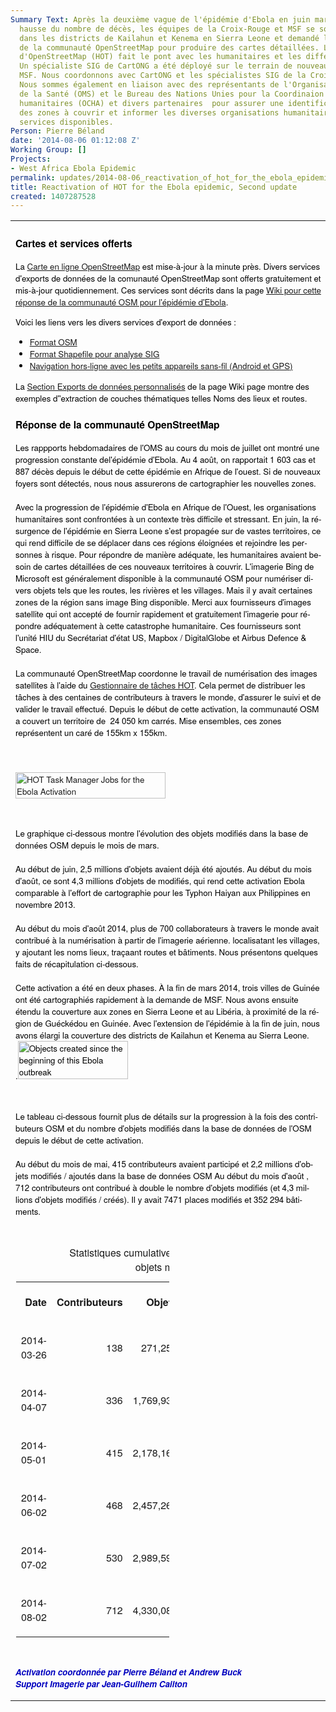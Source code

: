 ```yaml
---
Summary Text: Après la deuxième vague de l'épidémie d'Ebola en juin marquée par une
  hausse du nombre de décès, les équipes de la Croix-Rouge et MSF se sont déployés
  dans les districts de Kailahun et Kenema en Sierra Leone et demandé la réactivation
  de la communauté OpenStreetMap pour produire des cartes détaillées. L'équipe humanitaire
  d'OpenStreetMap (HOT) fait le pont avec les humanitaires et les différents partenaires.
  Un spécialiste SIG de CartONG a été déployé sur le terrain de nouveau pour soutenir
  MSF. Nous coordonnons avec CartONG et les spécialistes SIG de la Croix-Rouge américaine.
  Nous sommes également en liaison avec des représentants de l'Organisation mondiale
  de la Santé (OMS) et le Bureau des Nations Unies pour la Coordinaion des affaires
  humanitaires (OCHA) et divers partenaires  pour assurer une identification rapide
  des zones à couvrir et informer les diverses organisations humanitaires sur les
  services disponibles.
Person: Pierre Béland
date: '2014-08-06 01:12:08 Z'
Working Group: []
Projects:
- West Africa Ebola Epidemic
permalink: updates/2014-08-06_reactivation_of_hot_for_the_ebola_epidemic_second_update
title: Reactivation of HOT for the Ebola epidemic, Second update
created: 1407287528
---
```

<table id="yui_3_16_0_1_1407268024525_20993" border="0"><tbody id="yui_3_16_0_1_1407268024525_20992"><tr id="yui_3_16_0_1_1407268024525_20991"><td id="yui_3_16_0_1_1407268024525_20723" style="height: 0px;"><div class="cm-rtetext undoreset fullSSL" style="color: #000000; font-size: 10pt; font-family: HelveticaNeue-Light,Helvetica Neue Light,Helvetica Neue,Helvetica,Arial,Lucida Grande,sans-serif; min-height: 155px;" dir="ltr" lang="en-US"><p><!--break--></p><h3>Cartes et services offerts</h3><p>La <a href="http://www.openstreetmap.org/#map=12/8.5231/-10.3302&amp;layers=H">Carte en ligne OpenStreetMap</a> est mise-à-jour à la minute près. Divers services d'exports de données de la comunauté OpenStreetMap sont offerts gratuitement et mis-à-jour quotidiennement. Ces services sont décrits dans la page <a href="https://wiki.openstreetmap.org/wiki/2014_West_Africa_Ebola_Response">Wiki pour cette réponse de la communauté OSM pour l'épidémie d'Ebola</a>.</p><p>Voici les liens vers les divers services d'export de données :</p><ul><li><a href="https://wiki.openstreetmap.org/wiki/2014_West_Africa_Ebola_Response#OSM_Format">Format OSM</a></li><li><a href="https://wiki.openstreetmap.org/wiki/2014_West_Africa_Ebola_Response#ShapeFiles_for_GIS_softwares">Format Shapefile pour analyse SIG</a></li><li><a href="https://wiki.openstreetmap.org/wiki/2014_West_Africa_Ebola_Response#Offline_Navigation_on_Small_Devices">Navigation hors-ligne avec les petits appareils sans-fil (Android et GPS)</a></li></ul><p>La <a href="https://wiki.openstreetmap.org/wiki/2014_West_Africa_Ebola_Response#Custom_Exports_.28to_be_rerun_at_any_time.29">Section Exports de données personnalisés</a> de la page Wiki page montre des exemples d''extraction de couches thématiques telles Noms des lieux et routes.</p><h3>Réponse de la communauté OpenStreetMap</h3><span id="result_box" lang="fr"><span class="hps">Les rappports hebdomadaires&nbsp;</span><span class="hps">de l'OMS au cours du mois de juillet ont montré une progression constante de</span><span class="hps atn">l'</span><span>épidémie d'Ebola. Au 4 août, on rapportait 1 603 cas et&nbsp;</span> <span class="hps">887 décès depuis le début de cette épidémie en Afrique de l'ouest. Si de nouveaux foyers sont détectés, nous nous assurerons de cartographier les nouvelles zones.</span> <br><br><span class="hps">Avec la progression de</span> <span class="hps atn">l'</span><span>épidémie</span> <span class="hps">d'Ebola en</span> <span class="hps">Afrique de l'Ouest</span><span>,</span> <span class="hps">les</span> <span class="hps">organisations humanitaires</span> <span class="hps">sont confrontées à</span> <span class="hps">un contexte</span> <span class="hps">très difficile</span> <span class="hps">et</span> <span class="hps">stressant.</span> <span class="hps">En</span> <span class="hps">juin</span><span>,</span> <span class="hps">la résurgence</span> <span class="hps atn">de l'</span><span>épidémie</span> <span class="hps">en Sierra Leone</span> <span class="hps">s'est propagée</span> <span class="hps">sur de vastes</span> <span class="hps">territoires</span><span>,</span> <span class="hps">ce qui rend difficile</span> <span class="hps">de se déplacer</span> <span class="hps">dans ces régions éloignées</span> <span class="hps">et</span> <span class="hps">rejoindre</span> <span class="hps">les personnes à risque</span><span>.</span> <span class="hps">Pour</span> <span class="hps">répondre de manière adéquate</span><span>,</span> <span class="hps">les humanitaires</span> <span class="hps">avaient besoin de cartes</span> <span class="hps">détaillées de ces</span> <span class="hps">nouveaux territoires à</span> <span class="hps">couvrir</span><span>.</span> L'imagerie <span class="hps">Bing</span> <span class="hps">de</span> <span class="hps">Microsoft</span> <span class="hps">est généralement disponible</span> <span class="hps">à</span> <span class="hps">la</span> <span class="hps">communauté OSM</span> <span class="hps">pour numériser</span> <span class="hps">divers objets</span> <span class="hps">tels que les routes</span><span>,</span> <span class="hps">les rivières et les</span> <span class="hps">villages</span><span>.</span> <span class="hps">Mais il y avait</span> <span class="hps">certaines zones</span> <span class="hps">de la région</span> <span class="hps">sans&nbsp;</span><span class="hps">image Bing disponible</span><span>.</span> <span class="hps">Merci</span> <span class="hps">aux</span> <span class="hps">fournisseurs d'images</span> <span class="hps">satellite</span> <span class="hps">qui ont accepté</span> <span class="hps">de fournir</span> <span class="hps">rapidement et gratuitement</span> l'<span class="hps">imagerie</span> <span class="hps">pour répondre adéquatement</span> <span class="hps">à cette catastrophe</span> <span class="hps">humanitaire</span><span>.</span> <span class="hps">Ces fournisseurs</span> <span class="hps">sont</span> <span class="hps atn">l'unité</span></span> HIU du Secrétariat d'état US, Mapbox / DigitalGlobe et Airbus Defence &amp; Space.<br><br></div><div class="cm-rtetext undoreset fullSSL" style="color: #000000; font-size: 10pt; font-family: HelveticaNeue-Light,Helvetica Neue Light,Helvetica Neue,Helvetica,Arial,Lucida Grande,sans-serif; min-height: 155px;" dir="ltr" lang="en-US">La communauté OpenStreetMap coordonne le travail de numérisation des images satellites à l'aide du <a href="http://tasks.hotosm.org/?sort_by=priority&amp;direction=asc&amp;search=ebola">Gestionnaire de tâches HOT</a>. Cela permet de distribuer les tâches à des centaines de contributeurs à travers le monde, d'assurer le suivi et de valider le travail effectué. Depuis le début de cette activation, la communauté OSM a couvert un territoire de&nbsp; 24 050 km carrés. Mise ensembles, ces zones représentent un caré de 155km x 155km.</div><div class="cm-rtetext undoreset fullSSL" style="color: #000000; font-size: 10pt; font-family: HelveticaNeue-Light,Helvetica Neue Light,Helvetica Neue,Helvetica,Arial,Lucida Grande,sans-serif; min-height: 155px;" dir="ltr" lang="en-US"><p><a href="http://umap.openstreetmap.fr/en/map/west-africa-ebola-openstreetmap-response_13842#7/8.912/-11.332"><img src="http://hot.openstreetmap.org/sites/default/files/umap-tasks-2014-08-01.jpg" alt="HOT Task Manager Jobs for the Ebola Activation" width="70%"></a></p><p>&nbsp;</p><span id="result_box" lang="fr"><span class="hps">L</span><span class="hps">e</span> <span class="hps">graphique ci-dessous montre</span> <span class="hps">l'évolution</span> <span class="hps">des</span> <span class="hps">objets modifiés</span> <span class="hps">dans</span> <span class="hps">la base de données</span> <span class="hps">OSM depuis le mois de mars</span><span>.</span> <br><br><span class="hps">Au début de</span> <span class="hps">juin</span><span>,</span> <span class="hps">2,5</span> <span class="hps">millions</span> <span class="hps">d'objets</span> <span class="hps">avaient</span> <span class="hps">déjà été</span> <span class="hps">ajoutés</span><span>.</span> A<span class="hps">u début</span> <span class="hps">du mois d'août</span><span>,</span> ce sont <span class="hps">4,3</span> <span class="hps atn">millions d'</span><span>objets</span> de <span class="hps">modifiés</span><span>,</span> <span class="hps">qui rend cette</span> <span class="hps">activation</span> <span class="hps">Ebola</span> <span class="hps">comparable</span> <span class="hps">à l'effort de</span> <span class="hps">cartographie</span> <span class="hps">pour les Typhon Haiyan aux Philippines</span> <span class="hps">en novembre</span> <span class="hps">2013.</span> <br><br><span class="hps">Au début</span> <span class="hps">du mois d'août</span> <span class="hps">2014,</span> <span class="hps">plus de 700</span> <span class="hps">collaborateurs</span> <span class="hps">à travers le monde</span> <span class="hps">avait contribué à la</span> <span class="hps">numérisation</span> <span class="hps">à partir de</span> <span class="hps">l'imagerie aérienne</span><span>.</span> <span class="hps">localisatant</span> l<span class="hps">es villages</span><span>,</span> y <span class="hps">ajoutant les noms</span> <span class="hps">lieux, </span><span class="hps">traçaant</span><span class="hps"> routes et</span> <span class="hps">bâtiments</span><span>.</span> <span class="hps">Nous présentons quelques</span> <span class="hps">faits</span> <span class="hps">de récapitulation</span> <span class="hps">ci-dessous.</span> <br><br><span class="hps">Cette activation</span> <span class="hps">a été en</span> <span class="hps">deux</span> <span class="hps">phases</span><span>.</span> <span class="hps">À la fin de</span> <span class="hps">mars</span> <span class="hps">2014,</span> <span class="hps">trois villes de</span> <span class="hps">Guinée</span> <span class="hps">ont été cartographiés</span> <span class="hps">rapidement</span> <span class="hps">à la demande</span> <span class="hps">de</span> <span class="hps">MSF</span><span>.</span> <span class="hps">Nous avons ensuite</span> <span class="hps">étendu la</span> <span class="hps">couverture aux zones</span> <span class="hps">en Sierra</span> <span class="hps">Leone et au Libéria</span><span>,</span> <span class="hps">à proximité de&nbsp;</span><span class="hps">la région</span> <span class="hps">de Guéckédou</span> <span class="hps">en Guinée</span><span>.</span> <span class="hps">Avec l'extension</span> <span class="hps atn">de l'</span><span>épidémie</span> <span class="hps">à la fin de</span> <span class="hps">juin</span><span>,</span> <span class="hps">nous avons élargi la couverture des districts de Kailahun et Kenema au Sierra Leone.</span></span><span id="result_box" lang="fr"></span></div><div class="cm-rtetext undoreset fullSSL" style="color: #000000; font-size: 10pt; font-family: HelveticaNeue-Light,Helvetica Neue Light,Helvetica Neue,Helvetica,Arial,Lucida Grande,sans-serif; min-height: 155px;" dir="ltr" lang="en-US"><span id="result_box" lang="fr"><span>.</span></span><img src="http://hot.openstreetmap.org/sites/default/files/ebola-objects-2014-05-25-2014-08-02.jpg" alt="Objects created since the beginning of this Ebola outbreak" width="60%"><br><p style="color: #000000; font-size: 13.3333px; font-family: HelveticaNeue-Light,Helvetica Neue Light,Helvetica Neue,Helvetica,Arial,Lucida Grande,sans-serif; background-color: transparent; font-style: normal;">&nbsp;</p><span id="result_box" lang="fr"><span class="hps">Le</span> <span class="hps">tableau ci-dessous</span> <span class="hps">fournit</span> <span class="hps">plus de détails sur</span> <span class="hps">la progression à la</span> <span class="hps">fois</span> <span class="hps">des </span><span class="hps">contributeurs</span> <span class="hps">OSM</span> <span class="hps">et du nombre</span> <span class="hps">d'objets</span> <span class="hps">modifiés</span> <span class="hps">dans</span> <span class="hps">la base de données</span> <span class="hps">de l'OSM</span> <span class="hps">depuis le début</span> <span class="hps">de cette</span> <span class="hps">activation</span><span>.</span> <br><br><span class="hps">Au début</span> <span class="hps">du mois de mai</span><span>,</span> <span class="hps">415</span> <span class="hps">contributeurs</span> <span class="hps">avaient participé</span> <span class="hps">et</span> <span class="hps atn">2,2 millions d'</span><span>objets</span> <span class="hps">modifiés / ajoutés</span> <span class="hps">dans</span> <span class="hps">la base de données</span> <span class="hps">OSM</span> <span class="hps">Au début</span> <span class="hps">du mois d'août</span> , <span class="hps">712</span> <span class="hps">contributeurs ont contribué à double </span></span><span id="result_box" lang="fr"><span class="hps"><span id="result_box" lang="fr"><span class="hps">le nombre d'objets</span> <span class="hps">modifiés</span> (</span>et</span> <span class="hps">4,3</span> <span class="hps atn">millions d'</span><span>objets modifiés</span> <span class="hps">/</span> <span class="hps">créés)</span><span>.</span> <span class="hps">Il y avait</span> <span class="hps">7471</span> <span class="hps">places</span> <span class="hps">modifiés et</span> <span class="hps">352 294</span> <span class="hps">bâtiments</span></span>.<p id="yui_3_16_0_5_1407268024525_63" style="color: #000000; font-size: 13.3333px; font-family: HelveticaNeue-Light,Helvetica Neue Light,Helvetica Neue,Helvetica,Arial,Lucida Grande,sans-serif; background-color: transparent; font-style: normal;">&nbsp;</p><table id="yui_3_16_0_5_1407268024525_21" style="margin: 1; border: 0; width: 50%; text-align: right;"><caption id="yui_3_16_0_1_1407268024525_21891">Statistiques cumulatives, contributors OSM&nbsp; / <br>objets modifiés</caption><tbody id="yui_3_16_0_5_1407268024525_20"><tr id="yui_3_16_0_5_1407268024525_39"><th id="yui_3_16_0_5_1407268024525_38"><p>Date</p></th><th id="yui_3_16_0_1_1407268024525_21890"><p>Contributeurs</p></th><th id="yui_3_16_0_1_1407268024525_22434"><p>Objets</p></th><th id="yui_3_16_0_1_1407268024525_22435"><p>POI</p></th><th><p>Places</p></th><th id="yui_3_16_0_1_1407268024525_21896"><p>Immeubles</p></th></tr><tr id="yui_3_16_0_5_1407268024525_36"><td id="yui_3_16_0_5_1407268024525_35" style="width: 12%;"><p>2014-03-26</p></td><td id="yui_3_16_0_1_1407268024525_22433" style="width: 16%;"><p>138</p></td><td id="yui_3_16_0_1_1407268024525_21892"><p>271,258</p></td><td id="yui_3_16_0_1_1407268024525_22436"><p>1,066</p></td><td><p>1,045</p></td><td id="yui_3_16_0_1_1407268024525_21897"><p>25,822</p></td></tr><tr id="yui_3_16_0_5_1407268024525_33"><td id="yui_3_16_0_5_1407268024525_32"><p>2014-04-07</p></td><td id="yui_3_16_0_1_1407268024525_22454"><p>336</p></td><td id="yui_3_16_0_1_1407268024525_22441"><p>1,769,934</p></td><td id="yui_3_16_0_1_1407268024525_21893"><p>5,395</p></td><td id="yui_3_16_0_1_1407268024525_22437"><p>5,120</p></td><td id="yui_3_16_0_1_1407268024525_21898"><p>141,966</p></td></tr><tr id="yui_3_16_0_5_1407268024525_30"><td id="yui_3_16_0_5_1407268024525_29"><p>2014-05-01</p></td><td><p>415</p></td><td id="yui_3_16_0_1_1407268024525_22440"><p>2,178,167</p></td><td id="yui_3_16_0_1_1407268024525_22439"><p>6,850</p></td><td id="yui_3_16_0_1_1407268024525_21894"><p>5,581</p></td><td id="yui_3_16_0_1_1407268024525_21895"><p>166,375</p></td></tr><tr id="yui_3_16_0_5_1407268024525_27"><td id="yui_3_16_0_5_1407268024525_26"><p>2014-06-02</p></td><td id="yui_3_16_0_1_1407268024525_22432"><p>468</p></td><td><p>2,457,265</p></td><td><p>7,143</p></td><td id="yui_3_16_0_1_1407268024525_22438"><p>5,634</p></td><td id="yui_3_16_0_1_1407268024525_21899"><p>171,817</p></td></tr><tr id="yui_3_16_0_5_1407268024525_24"><td id="yui_3_16_0_5_1407268024525_23"><p>2014-07-02</p></td><td id="yui_3_16_0_1_1407268024525_22094"><p>530</p></td><td id="yui_3_16_0_1_1407268024525_22093"><p>2,989,595</p></td><td id="yui_3_16_0_1_1407268024525_22092"><p>8,300</p></td><td id="yui_3_16_0_1_1407268024525_21900"><p>6,594</p></td><td id="yui_3_16_0_1_1407268024525_22111"><p>226,835</p></td></tr><tr id="yui_3_16_0_5_1407268024525_19"><td id="yui_3_16_0_5_1407268024525_18"><p>2014-08-02</p></td><td id="yui_3_16_0_1_1407268024525_22095"><p>712</p></td><td id="yui_3_16_0_1_1407268024525_21916"><p>4,330,088</p></td><td id="yui_3_16_0_1_1407268024525_21902"><p>9,846</p></td><td id="yui_3_16_0_1_1407268024525_21901"><p>7,471</p></td><td id="yui_3_16_0_1_1407268024525_21952"><p>352,294</p></td></tr></tbody></table><p id="yui_3_16_0_5_1407268024525_6">&nbsp;</p><p><span id="yui_3_16_0_5_1407268024525_8" style="font-style: italic; color: #0000bf; font-weight: bold;">Activation coordonnée par Pierre Béland et </span><span style="font-style: italic; color: #0000bf; font-weight: bold;">Andrew Buck<br>Support Imagerie par Jean-Guilhem Cailton<br></span></p></div></td></tr></tbody></table>
